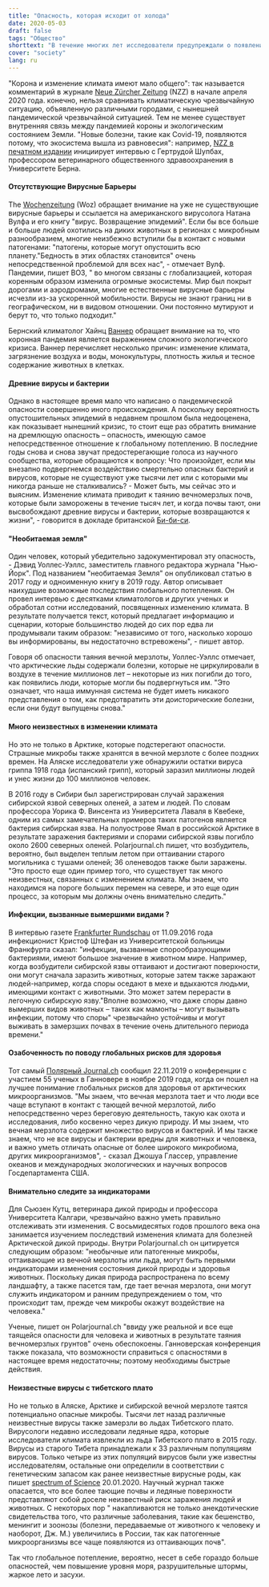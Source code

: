```yaml
---
title: "Опасность, которая исходит от холода"
date: 2020-05-03
draft: false
tags: "Общество"
shorttext: "В течение многих лет исследователи предупреждали о появлении микробов в оттаивающих многолетнемерзлых почвах. Может быть, теперь ты лучше их слушаешь."
cover: "society"
lang: ru
---
```


"Корона и изменение климата имеют мало общего": так называется комментарий в журнале [Neue Zürcher Zeitung](https://www.nzz.ch/zuerich/meinung/coronakrise-und-klimawandel-ein-ungleicher-kampf-ld.1549445 "Die Corona-Krise und der Klimawandel haben kaum etwas gemein") (NZZ) в начале апреля 2020 года. конечно, нельзя сравнивать климатическую чрезвычайную ситуацию, объявленную различными городами, с нынешней пандемической чрезвычайной ситуацией. Тем не менее существует внутренняя связь между пандемией короны и экологическим состоянием Земли. "Новые болезни, такие как Covid-19, появляются потому, что экосистема вышла из равновесия": например, [NZZ в печатном издании](https://www.nzz.ch/wissenschaft/coronavirus-neue-krankheiten-haben-ihren-ursprung-in-tiermaerkten-ld.1550579 "Veterinärin zum Corona-Ausbruch: 'Wir blicken schon länger mit Besorgnis auf die Lebendtiermärkte'") инициирует интервью с Гертрудой Шупбах, профессором ветеринарного общественного здравоохранения в Университете Берна.

#### Отсутствующие Вирусные Барьеры

The [Wochenzeitung](https://www.woz.ch/2014/der-anfang-der-krise/pandemien-fallen-nicht-vom-himmel "Pandemien fallen nicht vom Himmel") (Woz) обращает внимание на уже не существующие вирусные барьеры и ссылается на американского вирусолога Натана Вулфа и его книгу "вирус. Возвращение эпидемий". Если бы все больше и больше людей охотились на диких животных в регионах с микробным разнообразием, многие неизбежно вступили бы в контакт с новыми патогенами: "патогены, которые могут опустошить всю планету."Бедность в этих областях становится" очень непосредственной проблемой для всех нас", - отмечает Вулф. Пандемии, пишет ВОЗ, " во многом связаны с глобализацией, которая коренным образом изменила огромные экосистемы. Мир был покрыт дорогами и аэродромами, многие естественные вирусные барьеры исчезли из-за ускоренной мобильности. Вирусы не знают границ ни в географическом, ни в видовом отношении. Они постоянно мутируют и берут то, что только подходит."

Бернский климатолог Хайнц [Ваннер](https://www.infosperber.ch/Artikel/Gesundheit/Covid-19-Krise-Ursache-Gesundheit-Kumulation "Corona – Ausdruck einer ökologischen Verbundkrise") обращает внимание на то, что коронная пандемия является выражением сложного экологического кризиса. Ваннер перечисляет несколько причин: изменение климата, загрязнение воздуха и воды, монокультуры, плотность жилья и тесное содержание животных в клетках.

#### Древние вирусы и бактерии

Однако в настоящее время мало что написано о пандемической опасности совершенно иного происхождения. А поскольку вероятность опустошительных эпидемий в недавнем прошлом была недооценена, как показывает нынешний кризис, то стоит еще раз обратить внимание на дремлющую опасность – опасность, имеющую самое непосредственное отношение к глобальному потеплению. В последние годы снова и снова звучат предостерегающие голоса из научного сообщества, которые обращаются к вопросу: Что произойдет, если мы внезапно подвергнемся воздействию смертельно опасных бактерий и вирусов, которые не существуют уже тысячи лет или с которыми мы никогда раньше не сталкивались? - Может быть, мы сейчас это и выясним. Изменение климата приводит к таянию вечномерзлых почв, которые были заморожены в течение тысяч лет, и когда почвы тают, они высвобождают древние вирусы и бактерии, которые возвращаются к жизни", - говорится в докладе британской [Би-би-си](http://www.bbc.com/earth/story/20170504-there-are-diseases-hidden-in-ice-and-they-are-waking-up "There are diseases hidden in ice, and they are waking up").

#### "Необитаемая земля"

Один человек, который убедительно задокументировал эту опасность, - Дэвид Уоллес-Уэллс, заместитель главного редактора журнала "Нью-Йорк". Под названием "необитаемая Земля" он опубликовал статью в 2017 году и одноименную книгу в 2019 году. Автор описывает наихудшие возможные последствия глобального потепления. Он провел интервью с десятками климатологов и других ученых и обработал сотни исследований, посвященных изменению климата. В результате получается текст, который предлагает информацию и сценарии, которые большинство людей до сих пор едва ли продумывали таким образом: "независимо от того, насколько хорошо вы информированы, вы недостаточно встревожены", - пишет автор.

Говоря об опасности таяния вечной мерзлоты, Уоллес-Уэллс отмечает, что арктические льды содержали болезни, которые не циркулировали в воздухе в течение миллионов лет – некоторые из них погибли до того, как появились люди, которые могли бы подвергнуться им. "Это означает, что наша иммунная система не будет иметь никакого представления о том, как предотвратить эти доисторические болезни, если они будут выпущены снова."

#### Много неизвестных в изменении климата

Но это не только в Арктике, которые подстерегают опасности. Страшные микробы также хранятся в вечной мерзлоте с более поздних времен. На Аляске исследователи уже обнаружили остатки вируса гриппа 1918 года (испанский грипп), который заразил миллионы людей и унес жизни до 100 миллионов человек.

В 2016 году в Сибири был зарегистрирован случай заражения сибирской язвой северных оленей, а затем и людей. По словам профессора Уорика Ф. Винсента из Университета Лаваля в Квебеке, одним из самых замечательных примеров таких патогенов является бактерия сибирская язва. На полуострове Ямал в российской Арктике в результате заражения бактериями и спорами сибирской язвы погибло около 2600 северных оленей. Polarjournal.ch пишет, что возбудитель, вероятно, был выделен теплым летом при оттаивании старого могильника с тушами оленей; 36 оленеводов также были заражены. "Это просто еще один пример того, что существует так много неизвестных, связанных с изменением климата. Мы знаем, что находимся на пороге больших перемен на севере, и это еще один процесс, за которым мы должны очень внимательно следить."

#### Инфекции, вызванные вымершими видами ?

В интервью газете [Frankfurter Rundschau](https://www.fr.de/wissen/epidemien-11101566.html "Epidemien aus dem Eis") от 11.09.2016 года инфекционист Кристоф Штефан из Университетской больницы Франкфурта сказал: "инфекции, вызванные спорообразующими бактериями, имеют большое значение в животном мире. Например, когда возбудители сибирской язвы оттаивают и достигают поверхности, они могут сначала заразить животных, которые затем также заражают людей-например, когда споры оседают в мехе и вдыхаются людьми, имеющими контакт с животными. Это может затем перерасти в легочную сибирскую язву."Вполне возможно, что даже споры давно вымерших видов животных – таких как мамонты – могут вызывать инфекции, потому что споры" чрезвычайно устойчивы и могут выживать в замерзших почвах в течение очень длительного периода времени."

#### Озабоченность по поводу глобальных рисков для здоровья

Тот самый [Полярный Journal.ch](https://polarjournal.ch/2019/11/22/klimawandel-wissenschaftler-warnen-vor-arktischen-pathogenen/ "Klimawandel: Wissenschaftler warnen vor arktischen Pathogenen") сообщил 22.11.2019 о конференции с участием 55 ученых в Ганновере в ноябре 2019 года, когда он пошел на лучшее понимание глобальных рисков для здоровья от арктических микроорганизмов. "Мы знаем, что вечная мерзлота тает и что люди все чаще вступают в контакт с тающей вечной мерзлотой, либо непосредственно через береговую деятельность, такую как охота и исследования, либо косвенно через дикую природу. И мы знаем, что вечная мерзлота содержит множество вирусов и бактерий. И мы также знаем, что не все вирусы и бактерии вредны для животных и человека, и важно уметь отличать опасные от более широкого микробиома, других микроорганизмов", - сказал Джошуа Глассер, управление океанов и международных экологических и научных вопросов Госдепартамента США.

#### Внимательно следите за индикаторами

Для Сьюзен Кутц, ветеринара дикой природы и профессора Университета Калгари, чрезвычайно важно уметь правильно отслеживать эти изменения. С восьмидесятых годов прошлого века она занимается изучением последствий изменения климата для болезней Арктической дикой природы. Внутри Polarjournal.ch он цитируется следующим образом: "необычные или патогенные микробы, оттаивающие из вечной мерзлоты или льда, могут быть первыми индикаторами изменения состояния дикой природы и здоровья животных. Поскольку дикая природа распространена по всему ландшафту, а также пасется там, где тает вечная мерзлота, они могут служить индикатором и ранним предупреждением о том, что происходит там, прежде чем микробы окажут воздействие на человека."

Ученые, пишет он Polarjournal.ch "ввиду уже реальной и все еще таящейся опасности для человека и животных в результате таяния вечномерзлых грунтов" очень обеспокоены. Ганноверская конференция также показала, что возможности справиться с опасностями в настоящее время недостаточны; поэтому необходимы быстрые действия.

#### Неизвестные вирусы с тибетского плато

Но не только в Аляске, Арктике и сибирской вечной мерзлоте таятся потенциально опасные микробы. Тысячи лет назад различные неизвестные вирусы также замерзли во льдах Тибетского плато. Вирусологи недавно исследовали ледяные ядра, которые исследователи климата извлекли из льда Тибетского плато в 2015 году. Вирусы из старого Тибета принадлежали к 33 различным популяциям вирусов. Только четыре из этих популяций вирусов были уже известны исследователям, остальные они определили в соответствии с генетическим запасом как ранее неизвестные вирусные роды, как пишет [spectrum of Science](https://www.spektrum.de/news/neue-jahrtausendealte-viren-aus-tibeteis/1699988 "Neue, jahrtausendealte Viren aus Tibeteis") 20.01.2020. Научный журнал также опасается, что все более тающие почвы и ледяные поверхности представляют собой доселе неизвестный риск заражения людей и животных. С некоторых пор " накапливаются не только анекдотические свидетельства того, что различные заболевания, такие как бешенство, менингит и зоонозы (болезни, передаваемые от животного к человеку и наоборот, Дж. М.) увеличились в России, так как патогенные микроорганизмы все чаще появляются из оттаивающих почв".

Так что глобальное потепление, вероятно, несет в себе гораздо больше опасностей, чем повышение уровня моря, разрушительные штормы, жаркое лето и засухи.
